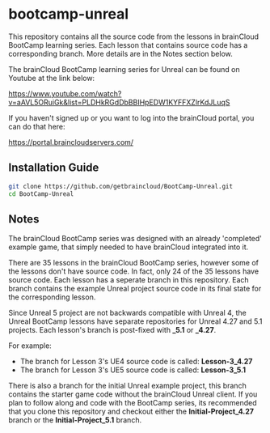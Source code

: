# bootcamp-unreal

This repository contains all the source code from the lessons in brainCloud BootCamp learning series. Each lesson that contains source code has a corresponding branch. More details are in the Notes section below.

The brainCloud BootCamp learning series for Unreal can be found on Youtube at the link below:

https://www.youtube.com/watch?v=aAVL5ORuiGk&list=PLDHkRGdDbBBIHpEDW1KYFFXZlrKdJLuqS

If you haven't signed up or you want to log into the brainCloud portal, you can do that here:

https://portal.braincloudservers.com/


## Installation Guide

```bash
git clone https://github.com/getbraincloud/BootCamp-Unreal.git
cd BootCamp-Unreal
```

## Notes

The brainCloud BootCamp series was designed with an already 'completed' example game, that simply needed to have brainCloud integrated into it.

There are 35 lessons in the brainCloud BootCamp series, however some of the lessons don't have source code. In fact, only 24 of the 35 lessons have source code. Each lesson has a seperate branch in this repository. Each branch contains the example Unreal project source code in its final state for the corresponding lesson. 

Since Unreal 5 project are not backwards compatible with Unreal 4, the Unreal BootCamp lessons have separate repositories for Unreal 4.27 and 5.1 projects. Each lesson's branch is post-fixed with **_5.1** or **_4.27**.

For example: 
  - The branch for Lesson 3's UE4 source code is called: **Lesson-3_4.27**
  - The branch for Lesson 3's UE5 source code is called: **Lesson-3_5.1**

There is also a branch for the initial Unreal example project, this branch contains the starter game code without the brainCloud Unreal client. If you plan to follow along and code with the BootCamp series, its recommended that you clone this repository and checkout either the **Initial-Project_4.27** branch or the **Initial-Project_5.1** branch.

